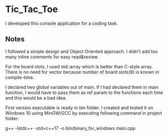 # Tic_Tac_Toe

I developed this console application for a coding task.

## Notes
I followed a simple design and Object Oriented approach.
I didn't add too many inline comments for easy read&review.

For the board slots, I used std::array which is better than C-style array. There is no need for vector because number of board slots(9) is known in compile-time.

I declared two global variables out of main. If I had declared them in main function, I  would have to pass them as ref param to the functions each time and this would be a bad idea.

First version executable is ready in bin folder. I created and tested it on Windows 10 using MinGW/GCC by executing following command in project folder:

g++ -lstdc++ -std=c++17 -o bin/binary_for_windows main.cpp

